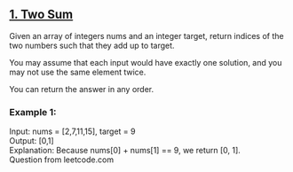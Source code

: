 
<h2><a href="twosum.js">1. Two Sum</a> </h2>

Given an array of integers nums and an integer target, return indices of the two numbers such that they add up to target.

You may assume that each input would have exactly one solution, and you may not use the same element twice.

You can return the answer in any order.
 
<h3>
Example 1:
</h3>
Input: nums = [2,7,11,15], target = 9 <br />
Output: [0,1] <br />
Explanation: Because nums[0] + nums[1] == 9, we return [0, 1]. <br/>
Question from leetcode.com
